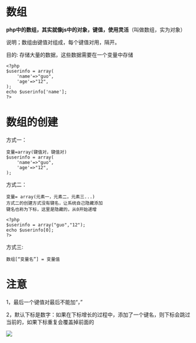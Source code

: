 # 数组

**php中的数组，其实就像js中的对象，键值，使用灵活**（叫做数组，实为对象）

说明；数组由键值对组成，每个键值对用，隔开。

目的: 存储大量的数据，这些数据需要在一个变量中存储

    <?php
    $userinfo = array(
        'name'=>"guo",
        'age'=>"12",
    );
    echo $userinfo['name'];
    ?>


# 数组的创建

方式一：
    
    变量=array(键值对，键值对)
    $userinfo = array(
        'name'=>"guo",
        'age'=>"12",
    );

方式二：

    变量= array(元素一，元素二，元素三...)
    方式二的创建方式没有键名，让系统自己隐藏添加
    键名也称为下标，这里是隐藏的，从0开始递增
    
    <?php
    $userinfo = array("guo","12");
    echo $userinfo[0];
    ?>
    
方式三:
    
    数组[“变量名”] = 变量值
    
# 注意

1，最后一个键值对最后不能加“，”

2，默认下标是数字：如果在下标增长的过程中，添加了一个键名，则下标会跳过当前的，如果下标重复会覆盖掉前面的

![](https://ws4.sinaimg.cn/large/006tKfTcly1fle7h8vqhoj31440mmdpj.jpg)

